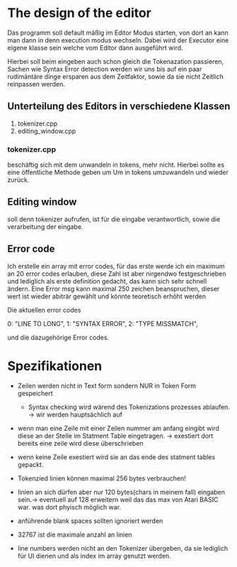# The design of the editor

Das programm soll default mäßig im Editor Modus starten, von dort an kann man dann in denn execution modus wechseln. Dabei wird der Executor eine eigene klasse sein welche vom Editor dann ausgeführt wird. 

Hierbei soll beim eingeben auch schon gleich die Tokenazation passieren, Sachen wie Syntax Error detection werden wir uns bis auf ein paar rudimäntäre dinge ersparen aus dem Zeitfaktor, sowie da sie nicht Zeitlich reinpassen werden.

## Unterteilung des Editors in verschiedene Klassen

1. tokenizer.cpp
2. editing_window.cpp

### tokenizer.cpp
beschäftig sich mit dem unwandeln in tokens, mehr nicht. 
Hierbei sollte es eine öffentliche Methode geben um Um in tokens umzuwandeln und wieder zurück. 

## Editing window
soll denn tokenizer aufrufen, ist für die eingabe verantwortlich, sowie die verarbeitung der eingabe.

## Error code

Ich erstelle ein array mit error codes, für das erste werde ich ein maximum an 20 error codes erlauben, diese Zahl ist aber nirgendwo festgeschrieben und lediglich als erste definition gedacht, das kann sich sehr schnell ändern. Eine Error msg kann maximal 250 zeichen beanspruchen, dieser wert ist wieder abiträr gewählt und könnte teoretisch erhöht werden

Die aktuellen error codes 

0:  "LINE TO LONG", 
1:  "SYNTAX ERROR",
2:  "TYPE MISSMATCH",


und die dazugehörige Error codes.
# Spezifikationen

- Zeilen werden nicht in Text form sondern NUR in Token Form gespeichert 
    - Syntax checking wird wärend des Tokenizations prozesses ablaufen. -> wir werden hauptsächlich auf 
- wenn man eine Zeile mit einer Zeilen nummer am anfang eingibt wird diese an der Stelle im Statment Table eingetragen.
    -> exestiert dort bereits eine zeile wird diese überschrieben 
- wenn keine Zeile exestiert wird sie an das ende des statment tables gepackt.

- Tokenzied linien können maximal 256 bytes verbrauchen!
- linien an sich dürfen aber nur 120 bytes(chars in meinem fall) eingaben sein.-> eventuell auf 128 erweitern weil das das max von Atari BASIC war. was dort phyisch möglich war. 
- anführende blank spaces sollten ignoriert werden
- 32767 ist die maximale anzahl an linien
- line numbers werden nicht an den Tokenizer übergeben, da sie lediglich für UI dienen und als index im array genutzt werden. 